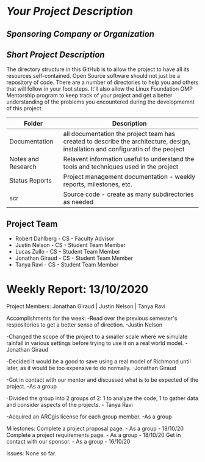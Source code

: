 # *Your Project Description*
## *Sponsoring Company or Organization*
## *Short Project Description*
The directory structure in this GitHub is to allow the project to have all its resources self-contained.
Open Source software should not just be a repository of code.  There are a number of directories to help you and others that will 
follow in your foot steps.  It'll also allow the Linux Foundation OMP Mentorship program to keep track of your project and get
a better understanding of the problems you encountered during the developmemnt of this project.

| Folder | Description |
|---|---|
| Documentation |  all documentation the project team has created to describe the architecture, design, installation and configuratin of the peoject |
| Notes and Research | Relavent information useful to understand the tools and techniques used in the project |
| Status Reports | Project management documentation - weekly reports, milestones, etc. |
| scr | Source code - create as many subdirectories as needed |

## Project Team
- Robert Dahlberg - CS - Faculty Advisor
- Justin Nelson - CS - Student Team Member
- Lucas Zullo - CS - Student Team Member
- Jonathan Giraud - CS - Student Team Member
- Tanya Ravi - CS - Student Team Member

# Weekly Report: 13/10/2020

Project Members: Jonathan Giraud | Justin Nelson | Tanya Ravi

Accomplishments for the week:
-Read over the previous semester's respositories to get a better sense of direction. -Justin Nelson

-Changed the scope of the project to a smaller scale where we simulate rainfall in various settings before trying to use it on a real world model. - Jonathan Giraud

-Decided it would be a good to save using a real model of Richmond until later, as it would be too expensive to do normally. -Jonathan Giraud

-Got in contact with our mentor and discussed what is to be expected of the project. -As a group

-Divided the group into 2 groups of 2: 1 to analyze the code, 1 to gather data and consider aspects of the projects. - Tanya Ravi

-Acquired an ARCgis license for each group member. -As a group

Milestones:
Complete a project proposal page. - As a group - 18/10/20
Complete a project requirements page. - As a group - 18/10/20
Get in contact with our sponsor. - As a group - 16/10/20

Issues:
None so far.
